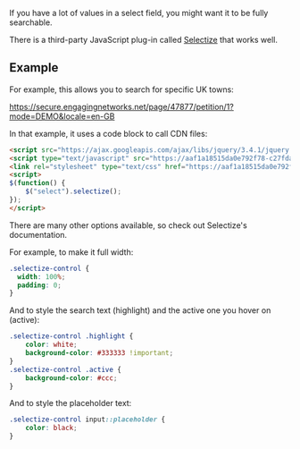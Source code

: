 If you have a lot of values in a select field, you might want it to be fully searchable. 

There is a third-party JavaScript plug-in called [Selectize](https://github.com/selectize/selectize.js) that works well.

## Example
For example, this allows you to search for specific UK towns:

https://secure.engagingnetworks.net/page/47877/petition/1?mode=DEMO&locale=en-GB

In that example, it uses a code block to call CDN files:

```html
<script src="https://ajax.googleapis.com/ajax/libs/jquery/3.4.1/jquery.min.js"></script>
<script type="text/javascript" src="https://aaf1a18515da0e792f78-c27fdabe952dfc357fe25ebf5c8897ee.ssl.cf5.rackcdn.com/1757/selectize-standalone.js?v=1567417278000"></script>
<link rel="stylesheet" type="text/css" href="https://aaf1a18515da0e792f78-c27fdabe952dfc357fe25ebf5c8897ee.ssl.cf5.rackcdn.com/1757/selectize.css?v=1567417051000" />
<script>
$(function() {
	$("select").selectize();
});
</script>
```

There are many other options available, so check out Selectize's documentation.

For example, to make it full width:

```css
.selectize-control {
  width: 100%;
  padding: 0;
}
```

And to style the search text (highlight) and the active one you hover on (active):

```css
.selectize-control .highlight {
    color: white;
    background-color: #333333 !important;
}
.selectize-control .active {
    background-color: #ccc;
}
```

And to style the placeholder text:

```css
.selectize-control input::placeholder {
    color: black;
}
```
